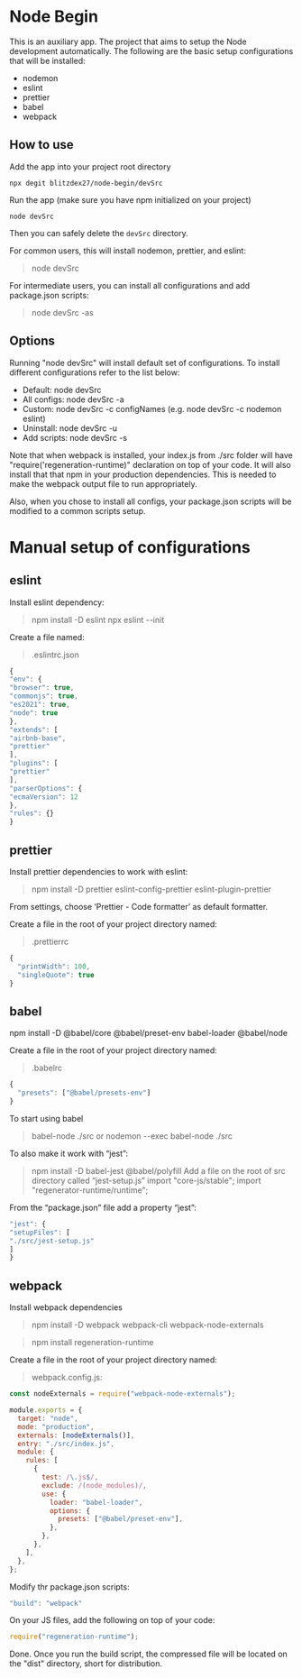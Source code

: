 # Node Begin

This is an auxiliary app. The project that aims to setup the Node development automatically. The following are the basic setup configurations that will be installed:

- nodemon
- eslint
- prettier
- babel
- webpack

## How to use

Add the app into your project root directory

```npx degit blitzdex27/node-begin/devSrc```

Run the app (make sure you have npm initialized on your project)

```node devSrc```

Then you can safely delete the `devSrc` directory.

For common users, this will install nodemon, prettier, and eslint:

> node devSrc

For intermediate users, you can install all configurations and add package.json scripts:

> node devSrc -as

## Options

Running "node devSrc" will install default set of configurations. To install different configurations refer to the list below:

- Default: node devSrc
- All configs: node devSrc -a
- Custom: node devSrc -c configNames (e.g. node devSrc -c nodemon eslint)
- Uninstall: node devSrc -u
- Add scripts: node devSrc -s

Note that when webpack is installed, your index.js from ./src folder will have "require('regeneration-runtime)" declaration on top of your code. It will also install that that npm in your production dependencies. This is needed to make the webpack output file to run appropriately.

Also, when you chose to install all configs, your package.json scripts will be modified to a common scripts setup.

# Manual setup of configurations

## eslint

Install eslint dependency:

> npm install -D eslint
> npx eslint --init

Create a file named:

> .eslintrc.json

```javascript
{
"env": {
"browser": true,
"commonjs": true,
"es2021": true,
"node": true
},
"extends": [
"airbnb-base",
"prettier"
],
"plugins": [
"prettier"
],
"parserOptions": {
"ecmaVersion": 12
},
"rules": {}
}
```

## prettier

Install prettier dependencies to work with eslint:

> npm install -D prettier eslint-config-prettier eslint-plugin-prettier

From settings, choose ‘Prettier - Code formatter’ as default formatter.

Create a file in the root of your project directory named:

> .prettierrc

```javascript
{
  "printWidth": 100,
  "singleQuote": true
}
```

## babel

npm install -D @babel/core @babel/preset-env babel-loader @babel/node

Create a file in the root of your project directory named:

> .babelrc

```javascript
{
  "presets": ["@babel/presets-env"]
}
```

To start using babel

> babel-node ./src
> or
> nodemon --exec babel-node ./src

To also make it work with “jest”:

> npm install -D babel-jest @babel/polyfill
> Add a file on the root of src directory called “jest-setup.js”
> import "core-js/stable";
> import "regenerator-runtime/runtime";

From the “package.json” file add a property “jest”:

```javascript
"jest": {
"setupFiles": [
"./src/jest-setup.js"
]
}
```

## webpack

Install webpack dependencies

> npm install -D webpack webpack-cli webpack-node-externals

> npm install regeneration-runtime

Create a file in the root of your project directory named:

> webpack.config.js:

```javascript
const nodeExternals = require("webpack-node-externals");

module.exports = {
  target: "node",
  mode: "production",
  externals: [nodeExternals()],
  entry: "./src/index.js",
  module: {
    rules: [
      {
        test: /\.js$/,
        exclude: /(node_modules)/,
        use: {
          loader: "babel-loader",
          options: {
            presets: ["@babel/preset-env"],
          },
        },
      },
    ],
  },
};
```

Modify thr package.json scripts:

```javascript
"build": "webpack"
```

On your JS files, add the following on top of your code:

```javascript
require("regeneration-runtime");
```

Done. Once you run the build script, the compressed file will be located on the "dist" directory, short for distribution.
